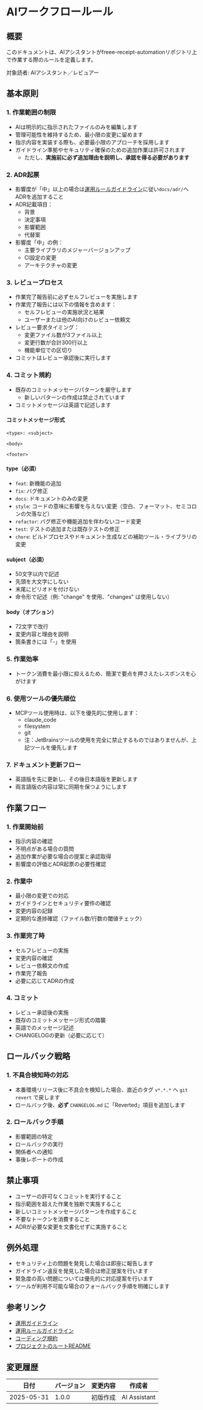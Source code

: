 # AIワークフロールール

## 概要

このドキュメントは、AIアシスタントがfreee-receipt-automationリポジトリ上で作業する際のルールを定義します。

対象読者: AIアシスタント／レビュアー

## 基本原則

### 1. 作業範囲の制限

- AIは明示的に指示されたファイルのみを編集します
- 管理可能性を維持するため、最小限の変更に留めます
- 指示内容を実装する際も、必要最小限のアプローチを採用します
- ガイドライン準拠やセキュリティ確保のための追加作業は許可されます
  - ただし、**実施前に必ず追加理由を説明し、承認を得る必要があります**

### 2. ADR起票

- 影響度が「中」以上の場合は[運用ルールガイドライン](./operational-rules-ja.md)に従い`docs/adr/`へADRを追加すること
- ADR記載項目：
  - 背景
  - 決定事項
  - 影響範囲
  - 代替案
- 影響度「中」の例：
  - 主要ライブラリのメジャーバージョンアップ
  - CI設定の変更
  - アーキテクチャの変更

### 3. レビュープロセス

- 作業完了報告前に必ずセルフレビューを実施します
- 作業完了報告には以下の情報を含めます：
  - セルフレビューの実施状況と結果
  - ユーザーまたは他のAI向けのレビュー依頼文
- レビュー要求タイミング：
  - 変更ファイル数が3ファイル以上
  - 変更行数が合計300行以上
  - 機能単位での区切り
- コミットはレビュー承認後に実行します

### 4. コミット規約

- 既存のコミットメッセージパターンを厳守します
  - 新しいパターンの作成は禁止されています
- コミットメッセージは英語で記述します

#### コミットメッセージ形式

```text
<type>: <subject>

<body>

<footer>
```

#### type（必須）

- `feat`: 新機能の追加
- `fix`: バグ修正
- `docs`: ドキュメントのみの変更
- `style`: コードの意味に影響を与えない変更（空白、フォーマット、セミコロンの欠落など）
- `refactor`: バグ修正や機能追加を伴わないコード変更
- `test`: テストの追加または既存テストの修正
- `chore`: ビルドプロセスやドキュメント生成などの補助ツール・ライブラリの変更

#### subject（必須）

- 50文字以内で記述
- 先頭を大文字にしない
- 末尾にピリオドを付けない
- 命令形で記述（例: "change" を使用、"changes" は使用しない）

#### body（オプション）

- 72文字で改行
- 変更内容と理由を説明
- 箇条書きには「-」を使用

### 5. 作業効率

- トークン消費を最小限に抑えるため、簡潔で要点を押さえたレスポンスを心がけます

### 6. 使用ツールの優先順位

- MCPツール使用時は、以下を優先的に使用します：
  - claude_code
  - filesystem
  - git
  - 注：JetBrainsツールの使用を完全に禁止するものではありませんが、上記ツールを優先します

### 7. ドキュメント更新フロー

- 英語版を先に更新し、その後日本語版を更新します
- 両言語版の内容は常に同期を保つようにします

## 作業フロー

### 1. 作業開始前

- 指示内容の確認
- 不明点がある場合の質問
- 追加作業が必要な場合の提案と承認取得
- 影響度の評価とADR起票の必要性確認

### 2. 作業中

- 最小限の変更での対応
- ガイドラインとセキュリティ要件の確認
- 変更内容の記録
- 定期的な進捗確認（ファイル数/行数の閾値チェック）

### 3. 作業完了時

- セルフレビューの実施
- 変更内容の確認
- レビュー依頼文の作成
- 作業完了報告
- 必要に応じてADRの作成

### 4. コミット

- レビュー承認後の実施
- 既存のコミットメッセージ形式の踏襲
- 英語でのメッセージ記述
- CHANGELOGの更新（必要に応じて）

## ロールバック戦略

### 1. 不具合検知時の対応

- 本番環境リリース後に不具合を検知した場合、直近のタグ `v*.*.*` へ `git revert` で戻します
- ロールバック後、**必ず** `CHANGELOG.md` に「Reverted」項目を追加します

### 2. ロールバック手順

- 影響範囲の特定
- ロールバックの実行
- 関係者への通知
- 事後レポートの作成

## 禁止事項

- ユーザーの許可なくコミットを実行すること
- 指示範囲を超えた作業を独断で実施すること
- 新しいコミットメッセージパターンを作成すること
- 不要なトークンを消費すること
- ADRが必要な変更を文書化せずに実施すること

## 例外処理

- セキュリティ上の問題を発見した場合は即座に報告します
- ガイドライン違反を発見した場合は修正提案を行います
- 緊急度の高い問題については優先的に対応提案を行います
- ツールが利用不可能な場合のフォールバック手順を明確にします

## 参考リンク

- [運用ガイドライン](./operational-guidelines-ja.md)
- [運用ルールガイドライン](./operational-rules-ja.md)
- [コーディング規約](../standards/coding-standards-ja.md)
- [プロジェクトのルートREADME](../../README-ja.md)

## 変更履歴

| 日付       | バージョン | 変更内容 | 作成者       |
| ---------- | ---------- | -------- | ------------ |
| 2025-05-31 | 1.0.0      | 初版作成 | AI Assistant |
